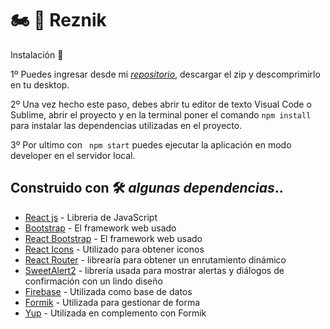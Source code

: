 #  🏍️ 💨 Reznik    


Instalación 🔧 

1º Puedes ingresar desde mi *[repositorio](https://github.com/leanbenac/ReactProyect)*, descargar el zip y descomprimirlo en tu desktop.

2º Una vez hecho este paso, debes abrir tu editor de texto Visual Code o Sublime, abrir el proyecto y en la terminal poner el comando ```npm install``` para instalar las dependencias utilizadas en el proyecto.

3º Por ultimo con ``` npm start``` puedes ejecutar la aplicación en modo developer en el servidor local.


## Construido con 🛠️ _algunas dependencias_..

* [React js](http://www.dropwizard.io/1.0.2/docs/) - Libreria de JavaScript
* [Bootstrap](https://getbootstrap.com/) - El framework web usado
* [React Bootstrap](https://react-bootstrap.github.io/) - El framework web usado
* [React Icons](https://react-icons.github.io/react-icons/) - Utilizado para obtener iconos 
* [React Router](https://v5.reactrouter.com/web/guides/quick-start) - librearía para obtener un enrutamiento dinámico
* [SweetAlert2](https://sweetalert2.github.io/) - librería usada para mostrar alertas y diálogos de confirmación con un lindo diseño
* [Firebase](https://firebase.google.com/) - Utilizada como base de datos
* [Formik](https://formik.org/) - Utilizada para gestionar de forma 
* [Yup](https://www.npmjs.com/package/yup) - Utilizada en complemento con Formik





